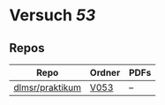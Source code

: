 # Versuch *53*

## Repos

|                   Repo                   |                          Ordner                           |PDFs|
|------------------------------------------|-----------------------------------------------------------|----|
|[dlmsr/praktikum](../repo/dlmsr/praktikum)|[V053](https://github.com/dlmsr/praktikum/tree/master/V053)|–   |
